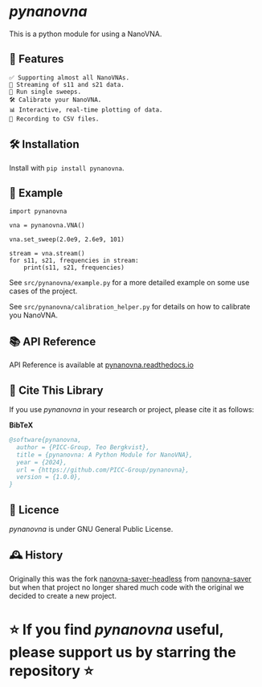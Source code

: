 # *pynanovna*
This is a python module for using a NanoVNA.

## 🌟 Features
    ✅ Supporting almost all NanoVNAs.
    🔄 Streaming of s11 and s21 data.
    📶 Run single sweeps.
    🛠️ Calibrate your NanoVNA.
    📊 Interactive, real-time plotting of data.
    📁 Recording to CSV files.


## 🛠️ Installation
Install with `pip install pynanovna`.

## 🚀 Example
```
import pynanovna

vna = pynanovna.VNA()

vna.set_sweep(2.0e9, 2.6e9, 101)

stream = vna.stream()
for s11, s21, frequencies in stream:
    print(s11, s21, frequencies)
```

See `src/pynanovna/example.py` for a more detailed example on some use cases of the project.

See `src/pynanovna/calibration_helper.py` for details on how to calibrate you NanoVNA.

## 📚 API Reference
API Reference is available at [pynanovna.readthedocs.io](https://pynanovna.readthedocs.io/en/latest)

## 📖 Cite This Library

If you use *pynanovna* in your research or project, please cite it as follows:

**BibTeX**
```bibtex
@software{pynanovna,
  author = {PICC-Group, Teo Bergkvist},
  title = {pynanovna: A Python Module for NanoVNA},
  year = {2024},
  url = {https://github.com/PICC-Group/pynanovna},
  version = {1.0.0},
}
```
## 📜 Licence
*pynanovna* is under GNU General Public License.

## 🕰️ History
Originally this was the fork [nanovna-saver-headless](https://github.com/PICC-Group/nanovna-saver-headless) from [nanovna-saver](https://github.com/NanoVNA-Saver/nanovna-saver) but when that project no longer shared much code with the original we decided to create a new project.

# ⭐️ If you find *pynanovna* useful, please support us by starring the repository ⭐️
